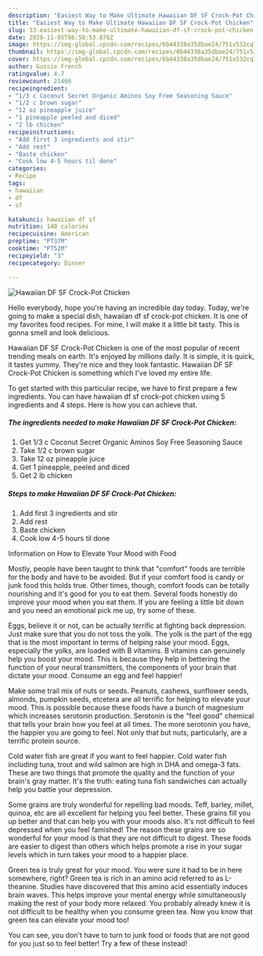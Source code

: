 ```yaml
---
description: "Easiest Way to Make Ultimate Hawaiian DF SF Crock-Pot Chicken"
title: "Easiest Way to Make Ultimate Hawaiian DF SF Crock-Pot Chicken"
slug: 33-easiest-way-to-make-ultimate-hawaiian-df-sf-crock-pot-chicken
date: 2020-11-05T06:58:53.876Z
image: https://img-global.cpcdn.com/recipes/6b44338a35dbae24/751x532cq70/hawaiian-df-sf-crock-pot-chicken-recipe-main-photo.jpg
thumbnail: https://img-global.cpcdn.com/recipes/6b44338a35dbae24/751x532cq70/hawaiian-df-sf-crock-pot-chicken-recipe-main-photo.jpg
cover: https://img-global.cpcdn.com/recipes/6b44338a35dbae24/751x532cq70/hawaiian-df-sf-crock-pot-chicken-recipe-main-photo.jpg
author: Gussie French
ratingvalue: 4.7
reviewcount: 21466
recipeingredient:
- "1/3 c Coconut Secret Organic Aminos Soy Free Seasoning Sauce"
- "1/2 c brown sugar"
- "12 oz pineapple juice"
- "1 pineapple peeled and diced"
- "2 lb chicken"
recipeinstructions:
- "Add first 3 ingredients and stir"
- "Add rest"
- "Baste chicken"
- "Cook low 4-5 hours til done"
categories:
- Recipe
tags:
- hawaiian
- df
- sf

katakunci: hawaiian df sf 
nutrition: 140 calories
recipecuisine: American
preptime: "PT37M"
cooktime: "PT52M"
recipeyield: "3"
recipecategory: Dinner

---
```



![Hawaiian DF SF Crock-Pot Chicken](https://img-global.cpcdn.com/recipes/6b44338a35dbae24/751x532cq70/hawaiian-df-sf-crock-pot-chicken-recipe-main-photo.jpg)

Hello everybody, hope you're having an incredible day today. Today, we're going to make a special dish, hawaiian df sf crock-pot chicken. It is one of my favorites food recipes. For mine, I will make it a little bit tasty. This is gonna smell and look delicious.

Hawaiian DF SF Crock-Pot Chicken is one of the most popular of recent trending meals on earth. It's enjoyed by millions daily. It is simple, it is quick, it tastes yummy. They're nice and they look fantastic. Hawaiian DF SF Crock-Pot Chicken is something which I've loved my entire life.




To get started with this particular recipe, we have to first prepare a few ingredients. You can have hawaiian df sf crock-pot chicken using 5 ingredients and 4 steps. Here is how you can achieve that.

<!--inarticleads1-->

##### The ingredients needed to make Hawaiian DF SF Crock-Pot Chicken:

1. Get 1/3 c Coconut Secret Organic Aminos Soy Free Seasoning Sauce
1. Take 1/2 c brown sugar
1. Take 12 oz pineapple juice
1. Get 1 pineapple, peeled and diced
1. Get 2 lb chicken




<!--inarticleads2-->

##### Steps to make Hawaiian DF SF Crock-Pot Chicken:

1. Add first 3 ingredients and stir
1. Add rest
1. Baste chicken
1. Cook low 4-5 hours til done




Information on How to Elevate Your Mood with Food


Mostly, people have been taught to think that "comfort" foods are terrible for the body and have to be avoided. But if your comfort food is candy or junk food this holds true. Other times, though, comfort foods can be totally nourishing and it's good for you to eat them. Several foods honestly do improve your mood when you eat them. If you are feeling a little bit down and you need an emotional pick me up, try some of these.

Eggs, believe it or not, can be actually terrific at fighting back depression. Just make sure that you do not toss the yolk. The yolk is the part of the egg that is the most important in terms of helping raise your mood. Eggs, especially the yolks, are loaded with B vitamins. B vitamins can genuinely help you boost your mood. This is because they help in bettering the function of your neural transmitters, the components of your brain that dictate your mood. Consume an egg and feel happier!

Make some trail mix of nuts or seeds. Peanuts, cashews, sunflower seeds, almonds, pumpkin seeds, etcetera are all terrific for helping to elevate your mood. This is possible because these foods have a bunch of magnesium which increases serotonin production. Serotonin is the "feel good" chemical that tells your brain how you feel at all times. The more serotonin you have, the happier you are going to feel. Not only that but nuts, particularly, are a terrific protein source.

Cold water fish are great if you want to feel happier. Cold water fish including tuna, trout and wild salmon are high in DHA and omega-3 fats. These are two things that promote the quality and the function of your brain's gray matter. It's the truth: eating tuna fish sandwiches can actually help you battle your depression. 

Some grains are truly wonderful for repelling bad moods. Teff, barley, millet, quinoa, etc are all excellent for helping you feel better. These grains fill you up better and that can help you with your moods also. It's not difficult to feel depressed when you feel famished! The reason these grains are so wonderful for your mood is that they are not difficult to digest. These foods are easier to digest than others which helps promote a rise in your sugar levels which in turn takes your mood to a happier place.

Green tea is truly great for your mood. You were sure it had to be in here somewhere, right? Green tea is rich in an amino acid referred to as L-theanine. Studies have discovered that this amino acid essentially induces brain waves. This helps improve your mental energy while simultaneously making the rest of your body more relaxed. You probably already knew it is not difficult to be healthy when you consume green tea. Now you know that green tea can elevate your mood too!

You can see, you don't have to turn to junk food or foods that are not good for you just so to feel better! Try a few of these instead!

